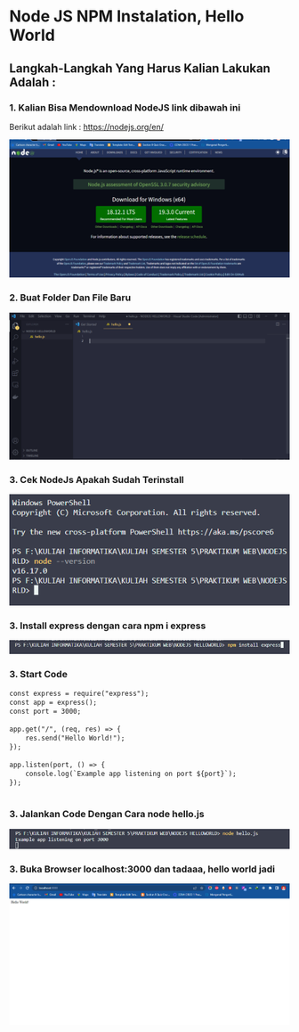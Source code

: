 # Node JS NPM Instalation, Hello World

## Langkah-Langkah Yang Harus Kalian Lakukan Adalah :

### 1. Kalian Bisa Mendownload NodeJS link dibawah ini

Berikut adalah link : https://nodejs.org/en/

![1](node.PNG)

### 2. Buat Folder Dan File Baru

![2](nod-3.PNG)

### 3. Cek NodeJs Apakah Sudah Terinstall

![3](nod-2.PNG)

### 3. Install express dengan cara npm i express

![4](node-4.PNG)

### 3. Start Code

```
const express = require("express");
const app = express();
const port = 3000;

app.get("/", (req, res) => {
	res.send("Hello World!");
});

app.listen(port, () => {
	console.log(`Example app listening on port ${port}`);
});


```

### 3. Jalankan Code Dengan Cara node hello.js

![5](node-5.PNG)

### 3. Buka Browser localhost:3000 dan tadaaa, hello world jadi

![6](node-6.PNG)
